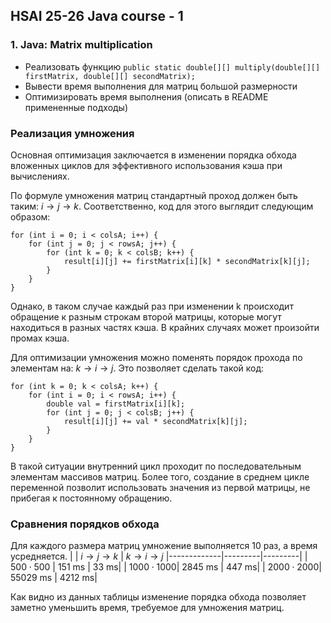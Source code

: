 ## HSAI 25-26 Java course - 1

### 1. Java: Matrix multiplication

- Реализовать функцию `public static double[][] multiply(double[][] firstMatrix, double[][] secondMatrix);`
- Вывести время выполнения для матриц большой размерности
- Оптимизировать время выполнения (описать в README примененные подходы)

### Реализация умножения
Основная оптимизация заключается в изменении порядка обхода вложенных циклов для эффективного использования кэша при вычислениях. 

По формуле умножения матриц стандартный проход должен быть таким: $i \rightarrow j \rightarrow k$. Соответственно, код для этого выглядит следующим образом: 

    for (int i = 0; i < colsA; i++) {
        for (int j = 0; j < rowsA; j++) {
            for (int k = 0; k < colsB; k++) {
                result[i][j] += firstMatrix[i][k] * secondMatrix[k][j];
            }
        }
    }

Однако, в таком случае каждый раз при изменении k происходит обращение к разным строкам второй матрицы, которые могут находиться в разных частях кэша. В крайних случаях может произойти промах кэша.

Для оптимизации умножения можно поменять порядок прохода по элементам на: $k \rightarrow i \rightarrow j$. Это позволяет сделать такой код:

    for (int k = 0; k < colsA; k++) {
        for (int i = 0; i < rowsA; i++) {
            double val = firstMatrix[i][k];
            for (int j = 0; j < colsB; j++) {
                result[i][j] += val * secondMatrix[k][j];
            }
        }
    }

В такой ситуации внутренний цикл проходит по последовательным элементам массивов матриц. Более того, создание в среднем цикле переменной позволит использовать значения из первой матрицы, не прибегая к постоянному обращению.

### Сравнения порядков обхода
Для каждого размера матриц умножение выполняется 10 раз, а время усредняется.
|             | $i \rightarrow j \rightarrow k$ | $k \rightarrow i \rightarrow j$
|-------------|---------|---------|
| $500 \cdot 500$   | 151 ms | 33 ms|
| $1000 \cdot 1000$| 2845 ms | 447 ms|
| $2000 \cdot 2000$| 55029 ms | 4212 ms|

Как видно из данных таблицы изменение порядка обхода позволяет заметно уменьшить время, требуемое для умножения матриц.